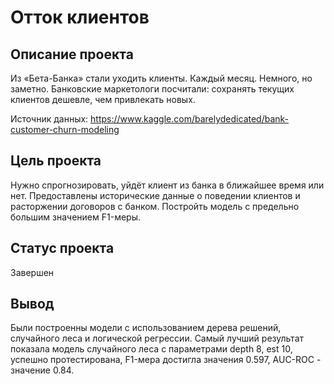 # Отток клиентов
## Описание проекта

Из «Бета-Банка» стали уходить клиенты. Каждый месяц. Немного, но заметно. Банковские маркетологи посчитали: сохранять текущих клиентов дешевле, чем привлекать новых.

Источник данных: https://www.kaggle.com/barelydedicated/bank-customer-churn-modeling

## Цель проекта

Нужно спрогнозировать, уйдёт клиент из банка в ближайшее время или нет. Предоставлены исторические данные о поведении клиентов и расторжении договоров с банком.
Постройть модель с предельно большим значением F1-меры. 

## Статус проекта
Завершен

## Вывод
Были построенны модели с использованием дерева решений, случайного леса и логической регрессии.
Самый лучший результат показала модель случайного леса с параметрами depth 8, est 10, успешно протестирована, F1-мера достигла значения 0.597, AUC-ROC - значение 0.84.
